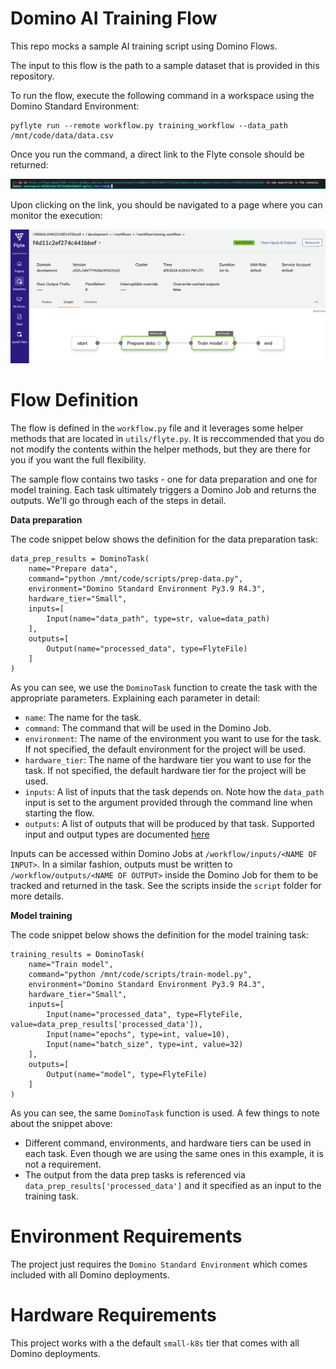 # Domino AI Training Flow

This repo mocks a sample AI training script using Domino Flows. 

The input to this flow is the path to a sample dataset that is provided in this repository.

To run the flow, execute the following command in a workspace using the Domino Standard Environment: 

```
pyflyte run --remote workflow.py training_workflow --data_path /mnt/code/data/data.csv
```

Once you run the command, a direct link to the Flyte console should be returned:

![Execution Link](./screenshots/execution-link.png)

Upon clicking on the link, you should be navigated to a page where you can monitor the execution:

![Monitor](./screenshots/monitor.png)

# Flow Definition

The flow is defined in the `workflow.py` file and it leverages some helper methods that are located in `utils/flyte.py`. It is reccommended that you do not modify the contents within the helper methods, but they are there for you if you want the full flexibility.

The sample flow contains two tasks - one for data preparation and one for model training. Each task ultimately triggers a Domino Job and returns the outputs. We'll go through each of the steps in detail.

**Data preparation**

The code snippet below shows the definition for the data preparation task:

```
data_prep_results = DominoTask(
    name="Prepare data",
    command="python /mnt/code/scripts/prep-data.py",
    environment="Domino Standard Environment Py3.9 R4.3",
    hardware_tier="Small",
    inputs=[
        Input(name="data_path", type=str, value=data_path)
    ],
    outputs=[
        Output(name="processed_data", type=FlyteFile)
    ]
)
```

As you can see, we use the `DominoTask` function to create the task with the appropriate parameters. Explaining each parameter in detail:

- `name`: The name for the task.
- `command`: The command that will be used in the Domino Job.
- `environment`: The name of the environment you want to use for the task. If not specified, the default environment for the project will be used.
- `hardware_tier`: The name of the hardware tier you want to use for the task. If not specified, the default hardware tier for the project will be used.
- `inputs`: A list of inputs that the task depends on. Note how the `data_path` input is set to the argument provided through the command line when starting the flow.
- `outputs`: A list of outputs that will be produced by that task. Supported input and output types are documented [here](https://docs.flyte.org/en/latest/user_guide/data_types_and_io/index.html)

Inputs can be accessed within Domino Jobs at `/workflow/inputs/<NAME OF INPUT>`. In a similar fashion, outputs must be written to `/workflow/outputs/<NAME OF OUTPUT>` inside the Domino Job for them to be tracked and returned in the task. See the scripts inside the `script` folder for more details.

**Model training**

The code snippet below shows the definition for the model training task:

```
training_results = DominoTask(
    name="Train model",
    command="python /mnt/code/scripts/train-model.py",
    environment="Domino Standard Environment Py3.9 R4.3",
    hardware_tier="Small",
    inputs=[
        Input(name="processed_data", type=FlyteFile, value=data_prep_results['processed_data']),
        Input(name="epochs", type=int, value=10),
        Input(name="batch_size", type=int, value=32)
    ],
    outputs=[
        Output(name="model", type=FlyteFile)
    ]
)
```

As you can see, the same `DominoTask` function is used. A few things to note about the snippet above:
- Different command, environments, and hardware tiers can be used in each task. Even though we are using the same ones in this example, it is not a requirement.
- The output from the data prep tasks is referenced via `data_prep_results['processed_data']` and it specified as an input to the training task.

# Environment Requirements

The project just requires the `Domino Standard Environment` which comes included with all Domino deployments.

# Hardware Requirements

This project works with a the default `small-k8s` tier that comes with all Domino deployments.
